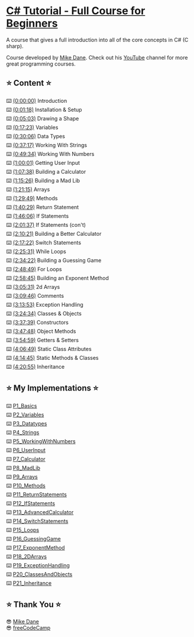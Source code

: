 # [C# Tutorial - Full Course for Beginners](https://www.youtube.com/watch?v=GhQdlIFylQ8)
A course that gives a full introduction into all of the core concepts in C# (C sharp). 

Course developed by [Mike Dane](https://github.com/mikedane). Check out his [YouTube](https://www.youtube.com/channel/UCvmINlrza7JHB1zkIOuXEbw) channel for more great programming courses.

## ⭐ Content ⭐️
⌨️ [(0:00:00)](https://www.youtube.com/watch?v=GhQdlIFylQ8&t=0s) Introduction<br/>
⌨️ [(0:01:18)](https://www.youtube.com/watch?v=GhQdlIFylQ8&t=78s) Installation & Setup<br/>
⌨️ [(0:05:03)](https://www.youtube.com/watch?v=GhQdlIFylQ8&t=303s) Drawing a Shape<br/>
⌨️ [(0:17:23)](https://www.youtube.com/watch?v=GhQdlIFylQ8&t=1043s) Variables<br/>
⌨️ [(0:30:06)](https://www.youtube.com/watch?v=GhQdlIFylQ8&t=1806s) Data Types<br/>
⌨️ [(0:37:17)](https://www.youtube.com/watch?v=GhQdlIFylQ8&t=2237s) Working With Strings<br/>
⌨️ [(0:49:34)](https://www.youtube.com/watch?v=GhQdlIFylQ8&t=2974s) Working With Numbers<br/>
⌨️ [(1:00:01)](https://www.youtube.com/watch?v=GhQdlIFylQ8&t=3601s) Getting User Input<br/>
⌨️ [(1:07:38)](https://www.youtube.com/watch?v=GhQdlIFylQ8&t=4058s) Building a Calculator<br/>
⌨️ [(1:15:26)](https://www.youtube.com/watch?v=GhQdlIFylQ8&t=4526s) Building a Mad Lib<br/>
⌨️ [(1:21:15)](https://www.youtube.com/watch?v=GhQdlIFylQ8&t=4875s) Arrays<br/>
⌨️ [(1:29:49)](https://www.youtube.com/watch?v=GhQdlIFylQ8&t=5389s) Methods<br/>
⌨️ [(1:40:29)](https://www.youtube.com/watch?v=GhQdlIFylQ8&t=6029s) Return Statement<br/>
⌨️ [(1:46:06)](https://www.youtube.com/watch?v=GhQdlIFylQ8&t=6366s) If Statements<br/>
⌨️ [(2:01:37)](https://www.youtube.com/watch?v=GhQdlIFylQ8&t=7297s) If Statements (con't)<br/>
⌨️ [(2:10:21)](https://www.youtube.com/watch?v=GhQdlIFylQ8&t=7821s) Building a Better Calculator<br/>
⌨️ [(2:17:22)](https://www.youtube.com/watch?v=GhQdlIFylQ8&t=8242s) Switch Statements<br/>
⌨️ [(2:25:31)](https://www.youtube.com/watch?v=GhQdlIFylQ8&t=8731s) While Loops<br/>
⌨️ [(2:34:22)](https://www.youtube.com/watch?v=GhQdlIFylQ8&t=9262s) Building a Guessing Game<br/>
⌨️ [(2:48:49)](https://www.youtube.com/watch?v=GhQdlIFylQ8&t=10129s) For Loops<br/>
⌨️ [(2:58:45)](https://www.youtube.com/watch?v=GhQdlIFylQ8&t=10725s) Building an Exponent Method<br/>
⌨️ [(3:05:31)](https://www.youtube.com/watch?v=GhQdlIFylQ8&t=11131s) 2d Arrays<br/>
⌨️ [(3:09:46)](https://www.youtube.com/watch?v=GhQdlIFylQ8&t=11386s) Comments<br/>
⌨️ [(3:13:53)](https://www.youtube.com/watch?v=GhQdlIFylQ8&t=11633s) Exception Handling<br/>
⌨️ [(3:24:34)](https://www.youtube.com/watch?v=GhQdlIFylQ8&t=12274s) Classes & Objects<br/>
⌨️ [(3:37:39)](https://www.youtube.com/watch?v=GhQdlIFylQ8&t=13059s) Constructors<br/>
⌨️ [(3:47:48)](https://www.youtube.com/watch?v=GhQdlIFylQ8&t=13668s) Object Methods<br/>
⌨️ [(3:54:59)](https://www.youtube.com/watch?v=GhQdlIFylQ8&t=14099s) Getters & Setters<br/>
⌨️ [(4:06:49)](https://www.youtube.com/watch?v=GhQdlIFylQ8&t=14809s) Static Class Attributes<br/>
⌨️ [(4:14:45)](https://www.youtube.com/watch?v=GhQdlIFylQ8&t=15285s) Static Methods & Classes<br/>
⌨️ [(4:20:55)](https://www.youtube.com/watch?v=GhQdlIFylQ8&t=15655s) Inheritance<br/>

## ⭐ My Implementations ⭐️
⌨️ [P1_Basics](https://github.com/DhrumilShah98/CSharp_Tutorials_freeCodeCamp/tree/main/P1_Basics)<br/>
⌨️ [P2_Variables](https://github.com/DhrumilShah98/CSharp_Tutorials_freeCodeCamp/tree/main/P2_Variables)<br/>
⌨️ [P3_Datatypes](https://github.com/DhrumilShah98/CSharp_Tutorials_freeCodeCamp/tree/main/P3_Datatypes)<br/>
⌨️ [P4_Strings](https://github.com/DhrumilShah98/CSharp_Tutorials_freeCodeCamp/tree/main/P4_Strings)<br/>
⌨️ [P5_WorkingWithNumbers](https://github.com/DhrumilShah98/CSharp_Tutorials_freeCodeCamp/tree/main/P5_WorkingWithNumbers)<br/>
⌨️ [P6_UserInput](https://github.com/DhrumilShah98/CSharp_Tutorials_freeCodeCamp/tree/main/P6_UserInput)<br/>
⌨️ [P7_Calculator](https://github.com/DhrumilShah98/CSharp_Tutorials_freeCodeCamp/tree/main/P7_Calculator)<br/>
⌨️ [P8_MadLib](https://github.com/DhrumilShah98/CSharp_Tutorials_freeCodeCamp/tree/main/P8_MadLib)<br/>
⌨️ [P9_Arrays](https://github.com/DhrumilShah98/CSharp_Tutorials_freeCodeCamp/tree/main/P9_Arrays)<br/>
⌨️ [P10_Methods](https://github.com/DhrumilShah98/CSharp_Tutorials_freeCodeCamp/tree/main/P10_Methods)<br/>
⌨️ [P11_ReturnStatements](https://github.com/DhrumilShah98/CSharp_Tutorials_freeCodeCamp/tree/main/P11_ReturnStatements)<br/>
⌨️ [P12_IfStatements](https://github.com/DhrumilShah98/CSharp_Tutorials_freeCodeCamp/tree/main/P12_IfStatements)<br/>
⌨️ [P13_AdvancedCalculator](https://github.com/DhrumilShah98/CSharp_Tutorials_freeCodeCamp/tree/main/P13_AdvancedCalculator)<br/>
⌨️ [P14_SwitchStatements](https://github.com/DhrumilShah98/CSharp_Tutorials_freeCodeCamp/tree/main/P14_SwitchStatements)<br/>
⌨️ [P15_Loops](https://github.com/DhrumilShah98/CSharp_Tutorials_freeCodeCamp/tree/main/P15_Loops)<br/>
⌨️ [P16_GuessingGame](https://github.com/DhrumilShah98/CSharp_Tutorials_freeCodeCamp/tree/main/P16_GuessingGame)<br/>
⌨️ [P17_ExponentMethod](https://github.com/DhrumilShah98/CSharp_Tutorials_freeCodeCamp/tree/main/P17_ExponentMethod)<br/>
⌨️ [P18_2DArrays](https://github.com/DhrumilShah98/CSharp_Tutorials_freeCodeCamp/tree/main/P18_2DArrays)<br/>
⌨️ [P19_ExceptionHandling](https://github.com/DhrumilShah98/CSharp_Tutorials_freeCodeCamp/tree/main/P19_ExceptionHandling)<br/>
⌨️ [P20_ClassesAndObjects](https://github.com/DhrumilShah98/CSharp_Tutorials_freeCodeCamp/tree/main/P20_ClassesAndObjects)<br/>
⌨️ [P21_Inheritance](https://github.com/DhrumilShah98/CSharp_Tutorials_freeCodeCamp/tree/main/P21_Inheritance)<br/>

## ⭐ Thank You ⭐️
😎 [Mike Dane](https://twitter.com/mike_dane)<br/>
😎 [freeCodeCamp](https://twitter.com/freeCodeCamp)
